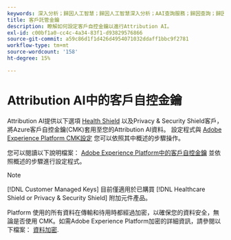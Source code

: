 ```yaml
---
keywords: 深入分析；歸因人工智慧；歸因人工智慧深入分析；AAI查詢服務；歸因查詢；歸因分數；AAI中客戶自控金鑰
title: 客戶託管金鑰
description: 瞭解如何設定客戶自控金鑰以進行Attribution AI。
exl-id: c00bf1a0-cc4c-4a34-83f1-d93829576866
source-git-commit: a59c86d1f1d426d4954071032ddaff1bbc9f2781
workflow-type: tm+mt
source-wordcount: '158'
ht-degree: 15%

---
```


# Attribution AI中的客戶自控金鑰

Attribution AI提供以下選項 [Health Shield](https://www.adobe.com/tw/trust/compliance/hipaa-ready.html) 以及Privacy &amp; Security Shield客戶，將Azure客戶自控金鑰(CMK)套用至您的Attribution AI資料。 設定程式與 [Adobe Experience Platform CMK設定](../../../landing/governance-privacy-security/customer-managed-keys/overview.md) 您可以依照其中概述的步驟操作。

您可以閱讀以下說明檔案： [Adobe Experience Platform中的客戶自控金鑰](../../../landing/governance-privacy-security/encryption.md) 並依照概述的步驟進行設定程式。

>[!NOTE]
>
>[!DNL Customer Managed Keys] 目前僅適用於已購買 [!DNL Healthcare Shield or Privacy & Security Shield] 附加元件產品。

Platform 使用的所有資料在傳輸和待用時都經過加密，以確保您的資料安全，無論是否使用 CMK。如需Adobe Experience Platform加密的詳細資訊，請參閱以下檔案： [資料加密](../../../landing/governance-privacy-security/encryption.md).
